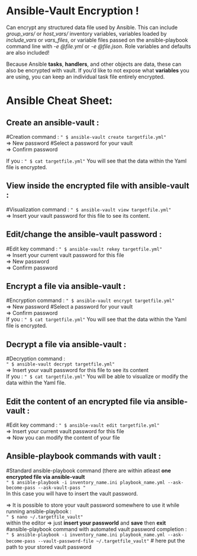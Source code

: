 # Ansible-Vault Encryption !

Can encrypt any structured data file used by Ansible. 
This can include _group_vars/_ or _host_vars/_ inventory variables, variables loaded by _include_vars_ or _vars_files_, or variable files passed on the ansible-playbook command line with _-e @file.yml_ or _-e @file.json_. Role variables and defaults are also included!

Because Ansible **tasks**, **handlers**, and other objects are data, these can also be encrypted with vault. 
If you’d like to not expose what **variables** you are using, you can keep an individual task file entirely encrypted.


# Ansible Cheat Sheet:
## Create an ansible-vault :
#Creation command :
`" $ ansible-vault create targetfile.yml"`  
		⇒ New password        #Select a password for your vault  
		⇒ Confirm password  
		
If you : `" $ cat targetfile.yml"` You will see that the data within the Yaml file is encrypted.

## View inside the encrypted file with ansible-vault :
#Visualization command :
`" $ ansible-vault view targetfile.yml"`  
	⇒ Insert your vault password for this file to see its content.

## Edit/change the ansible-vault password :
#Edit key command :
`" $ ansible-vault rekey targetfile.yml"`  
		⇒ Insert your current vault password for this file   
		⇒ New password          
		⇒ Confirm password  

## Encrypt a file via ansible-vault :
#Encryption command : 
`" $ ansible-vault encrypt targetfile.yml"`  
		⇒ New password        #Select a password for your vault  
		⇒ Confirm password  
If you : `" $ cat targetfile.yml"` You will see that the data within the Yaml file is encrypted.

##  Decrypt a file via ansible-vault :  
#Decryption command :   
`" $ ansible-vault decrypt targetfile.yml"`    
	⇒ Insert your vault password for this file to see its content  
If you : `" $ cat targetfile.yml"` You will be able to visualize or modify the data within the Yaml file.  

## Edit the content of an encrypted file via ansible-vault :
#Edit key command :
`" $ ansible-vault edit targetfile.yml"`  
		⇒ Insert your current vault password for this file   
		⇒ Now you can modify the content of your file   

## Ansible-playbook commands with vault : 
#Standard ansible-playbook command (there are within atleast **one encrypted file via ansible-vault**   
`" $ ansible-playbook -i inventory_name.ini playbook_name.yml --ask-become-pass --ask-vault-pass "`  
In this case you will have to insert the vault password.  

⇒ It is possible to store your vault password somewhere to use it while running ansible-playbook :  
`" $ nano ~/.targetfile_vault"`  
within the editor ⇒ just **insert your passworld** and **save** then **exit**  
#ansible-playbook command with automated vault password completion :  
 `" $ ansible-playbook -i inventory_name.ini playbook_name.yml --ask-become-pass --vault-password-file ~/.targetfile_vault"` # here put the path to your stored vault password 
